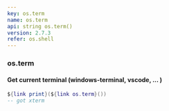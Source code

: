 ```yaml
---
key: os.term
name: os.term
api: string os.term()
version: 2.7.3
refer: os.shell
---
```


### os.term

#### Get current terminal (windows-terminal, vscode, ... )

```lua
${link print}(${link os.term}())
-- got xterm
```
